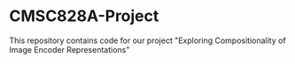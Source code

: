 # CMSC828A-Project

This repository contains code for our project "Exploring Compositionality of Image Encoder Representations"
